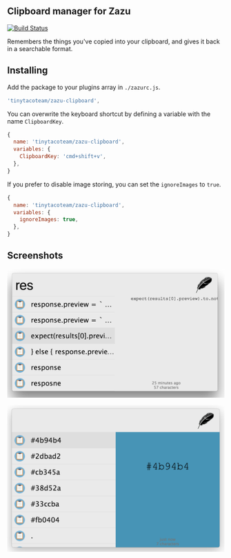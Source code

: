 ## Clipboard manager for Zazu

[![Build Status](https://travis-ci.org/tinytacoteam/zazu-clipboard.svg?branch=master)](https://travis-ci.org/tinytacoteam/zazu-clipboard)

Remembers the things you've copied into your clipboard, and gives it back in a
searchable format.

## Installing

Add the package to your plugins array in `./zazurc.js`.

~~~ javascript
'tinytacoteam/zazu-clipboard',
~~~

You can overwrite the keyboard shortcut by defining a variable with the name
`ClipboardKey`.

~~~ javascript
{
  name: 'tinytacoteam/zazu-clipboard',
  variables: {
    ClipboardKey: 'cmd+shift+v',
  },
}
~~~

If you prefer to disable image storing, you can set the `ignoreImages` to
`true`.

~~~ javascript
{
  name: 'tinytacoteam/zazu-clipboard',
  variables: {
    ignoreImages: true,
  },
}
~~~

## Screenshots

![text](./assets/text_screenshot.png)

![color](./assets/color_screenshot.png)
